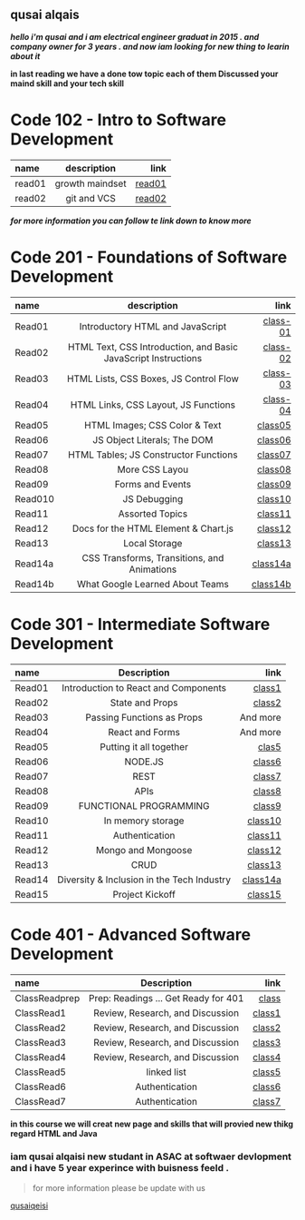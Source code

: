## qusai alqais 

***hello i'm qusai and i am electrical engineer graduat in 2015 . and company owner for 3 years . and now iam looking for new thing to learin about it*** 

**in last reading we have a done tow topic each of them 
Discussed your maind skill and your tech skill** 
# Code 102 - Intro to Software Development
| name | description | link |
| :---         |     :---:      |          ---: |
| read01   | growth maindset    | [read01](https://qusaiqeisi.github.io/reading-notes/read01)    |
| read02     | git and VCS     | [read02](https://qusaiqeisi.github.io/reading-notes/Read02)      |


***for more information you can follow te link down to know more***




# Code 201 - Foundations of Software Development
| name  | description | link |
| :---         |     :---:      |          ---: |
|Read01|Introductory HTML and JavaScript|[class-01](https://qusaiqeisi.github.io/reading-notes/class-01)|
|Read02|HTML Text, CSS Introduction, and Basic JavaScript Instructions|[class-02](https://qusaiqeisi.github.io/reading-notes/class-02)|
|Read03 |HTML Lists, CSS Boxes, JS Control Flow|[class-03](https://qusaiqeisi.github.io/reading-notes/class-03)|
|Read04|HTML Links, CSS Layout, JS Functions|[class-04](https://qusaiqeisi.github.io/reading-notes/class-04)|
|Read05|HTML Images; CSS Color & Text|[class05](https://qusaiqeisi.github.io/reading-notes/class05)|
|Read06| JS Object Literals; The DOM|[class06](https://qusaiqeisi.github.io/reading-notes/class-06)|
|Read07|HTML Tables; JS Constructor Functions|[class07](https://qusaiqeisi.github.io/reading-notes/class-07)|
|Read08|More CSS Layou|[class08](https://qusaiqeisi.github.io/reading-notes/class-08)|
|Read09|Forms and Events|[class09](https://qusaiqeisi.github.io/reading-notes/class-09)|
|Read010| JS Debugging|[class10](https://qusaiqeisi.github.io/reading-notes/class-10)|
|Read11| Assorted Topics|[class11](https://qusaiqeisi.github.io/reading-notes/class-11)|
|Read12|Docs for the HTML <canvas> Element & Chart.js|[class12](https://qusaiqeisi.github.io/reading-notes/class-12)|
|Read13|Local Storage|[class13](https://qusaiqeisi.github.io/reading-notes/class-13)|
|Read14a|CSS Transforms, Transitions, and Animations|[class14a](https://qusaiqeisi.github.io/reading-notes/class-14a)|
|Read14b|What Google Learned About Teams|[class14b](https://qusaiqeisi.github.io/reading-notes/class-14b)|
  
  
  
 


# Code 301 - Intermediate Software Development

  
| name      | Description | link     |
| :---        |    :----:   |          ---: |
| Read01      | Introduction to React and Components       | [class1](https://qusaiqeisi.github.io/reading-notes/class1) |
| Read02   | State and Props        | [class2](https://qusaiqeisi.github.io/reading-notes/class2)    |
| Read03   | Passing Functions as Props        | And more      |
| Read04   | React and Forms        | And more      |
| Read05   | Putting it all together        | [clas5](https://qusaiqeisi.github.io/reading-notes/class5)    |
| Read06   | NODE.JS        | [class6](https://qusaiqeisi.github.io/reading-notes/class6)      |
| Read07   | REST        | [class7](https://qusaiqeisi.github.io/reading-notes/class7)    |
| Read08   | APIs        | [class8](https://qusaiqeisi.github.io/reading-notes/class8)     |
| Read09   | FUNCTIONAL PROGRAMMING        | [class9](https://qusaiqeisi.github.io/reading-notes/class9)    |
| Read10   | In memory storage        | [class10](https://qusaiqeisi.github.io/reading-notes/class10)      |
| Read11   | Authentication        | [class11](https://qusaiqeisi.github.io/reading-notes/class11)     |
| Read12   | Mongo and Mongoose        |[class12](https://qusaiqeisi.github.io/reading-notes/Class12)    |
| Read13   | CRUD        | [class13](https://qusaiqeisi.github.io/reading-notes/class13)      |
| Read14   | Diversity & Inclusion in the Tech Industry        | [class14a](https://qusaiqeisi.github.io/reading-notes/class14a)      |
| Read15   | Project Kickoff        | [class15](https://qusaiqeisi.github.io/reading-notes/class15)    |








# Code 401 - Advanced Software Development

  
| name      | Description | link     |
| :---        |    :----:   |          ---: |
| ClassReadprep   | Prep: Readings ... Get Ready for 401    | [class](https://qusaiqeisi.github.io/reading-notes/ClassRead1)  |
| ClassRead1   | Review, Research, and Discussion  | [class1](https://qusaiqeisi.github.io/reading-notes/ClassRead2)  |
| ClassRead2   | Review, Research, and Discussion  | [class2](https://qusaiqeisi.github.io/reading-notes/ClassRead3)  |
| ClassRead3   | Review, Research, and Discussion  | [class3](https://qusaiqeisi.github.io/reading-notes/ClassRead4)  |
| ClassRead4   | Review, Research, and Discussion  | [class4](https://qusaiqeisi.github.io/reading-notes/ClassRead5)  |
| ClassRead5   |linked list  | [class5](https://qusaiqeisi.github.io/reading-notes/LinkedLists)  |
| ClassRead6   |Authentication  | [class6](https://qusaiqeisi.github.io/reading-notes/ClassRead6)  |
| ClassRead7   |Authentication  | [class7](https://qusaiqeisi.github.io/reading-notes/ClassRead7)  |












**in this course we will creat new page and skills that will provied new thikg regard HTML and Java**
### iam qusai alqaisi new studant in ASAC at softwaer devlopment and i have 5 year experince with buisness feeld .
> for more information please be update with us 

[qusaiqeisi](https://github.com/qusaiqeisi)




